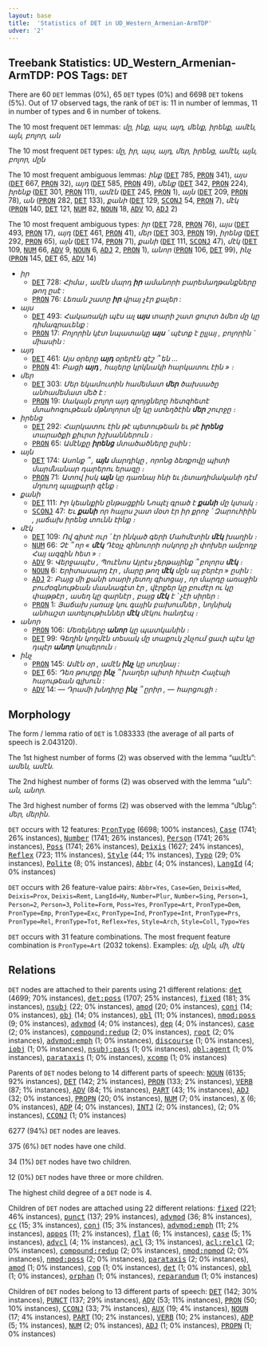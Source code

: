 ```yaml
---
layout: base
title:  'Statistics of DET in UD_Western_Armenian-ArmTDP'
udver: '2'
---
```


## Treebank Statistics: UD_Western_Armenian-ArmTDP: POS Tags: `DET`

There are 60 `DET` lemmas (0%), 65 `DET` types (0%) and 6698 `DET` tokens (5%).
Out of 17 observed tags, the rank of `DET` is: 11 in number of lemmas, 11 in number of types and 6 in number of tokens.

The 10 most frequent `DET` lemmas: <em>մը, ինք, այս, այդ, մենք, իրենք, ամէն, այն, բոլոր, ան</em>

The 10 most frequent `DET` types:  <em>մը, իր, այս, այդ, մեր, իրենց, ամէն, այն, բոլոր, մըն</em>

The 10 most frequent ambiguous lemmas: <em>ինք</em> (<tt><a href="hyw_armtdp-pos-DET.html">DET</a></tt> 785, <tt><a href="hyw_armtdp-pos-PRON.html">PRON</a></tt> 341), <em>այս</em> (<tt><a href="hyw_armtdp-pos-DET.html">DET</a></tt> 667, <tt><a href="hyw_armtdp-pos-PRON.html">PRON</a></tt> 32), <em>այդ</em> (<tt><a href="hyw_armtdp-pos-DET.html">DET</a></tt> 585, <tt><a href="hyw_armtdp-pos-PRON.html">PRON</a></tt> 49), <em>մենք</em> (<tt><a href="hyw_armtdp-pos-DET.html">DET</a></tt> 342, <tt><a href="hyw_armtdp-pos-PRON.html">PRON</a></tt> 224), <em>իրենք</em> (<tt><a href="hyw_armtdp-pos-DET.html">DET</a></tt> 301, <tt><a href="hyw_armtdp-pos-PRON.html">PRON</a></tt> 111), <em>ամէն</em> (<tt><a href="hyw_armtdp-pos-DET.html">DET</a></tt> 245, <tt><a href="hyw_armtdp-pos-PRON.html">PRON</a></tt> 1), <em>այն</em> (<tt><a href="hyw_armtdp-pos-DET.html">DET</a></tt> 209, <tt><a href="hyw_armtdp-pos-PRON.html">PRON</a></tt> 78), <em>ան</em> (<tt><a href="hyw_armtdp-pos-PRON.html">PRON</a></tt> 282, <tt><a href="hyw_armtdp-pos-DET.html">DET</a></tt> 133), <em>քանի</em> (<tt><a href="hyw_armtdp-pos-DET.html">DET</a></tt> 129, <tt><a href="hyw_armtdp-pos-SCONJ.html">SCONJ</a></tt> 54, <tt><a href="hyw_armtdp-pos-PRON.html">PRON</a></tt> 7), <em>մէկ</em> (<tt><a href="hyw_armtdp-pos-PRON.html">PRON</a></tt> 140, <tt><a href="hyw_armtdp-pos-DET.html">DET</a></tt> 121, <tt><a href="hyw_armtdp-pos-NUM.html">NUM</a></tt> 82, <tt><a href="hyw_armtdp-pos-NOUN.html">NOUN</a></tt> 18, <tt><a href="hyw_armtdp-pos-ADV.html">ADV</a></tt> 10, <tt><a href="hyw_armtdp-pos-ADJ.html">ADJ</a></tt> 2)

The 10 most frequent ambiguous types:  <em>իր</em> (<tt><a href="hyw_armtdp-pos-DET.html">DET</a></tt> 728, <tt><a href="hyw_armtdp-pos-PRON.html">PRON</a></tt> 76), <em>այս</em> (<tt><a href="hyw_armtdp-pos-DET.html">DET</a></tt> 493, <tt><a href="hyw_armtdp-pos-PRON.html">PRON</a></tt> 17), <em>այդ</em> (<tt><a href="hyw_armtdp-pos-DET.html">DET</a></tt> 461, <tt><a href="hyw_armtdp-pos-PRON.html">PRON</a></tt> 41), <em>մեր</em> (<tt><a href="hyw_armtdp-pos-DET.html">DET</a></tt> 303, <tt><a href="hyw_armtdp-pos-PRON.html">PRON</a></tt> 19), <em>իրենց</em> (<tt><a href="hyw_armtdp-pos-DET.html">DET</a></tt> 292, <tt><a href="hyw_armtdp-pos-PRON.html">PRON</a></tt> 65), <em>այն</em> (<tt><a href="hyw_armtdp-pos-DET.html">DET</a></tt> 174, <tt><a href="hyw_armtdp-pos-PRON.html">PRON</a></tt> 71), <em>քանի</em> (<tt><a href="hyw_armtdp-pos-DET.html">DET</a></tt> 111, <tt><a href="hyw_armtdp-pos-SCONJ.html">SCONJ</a></tt> 47), <em>մէկ</em> (<tt><a href="hyw_armtdp-pos-DET.html">DET</a></tt> 109, <tt><a href="hyw_armtdp-pos-NUM.html">NUM</a></tt> 66, <tt><a href="hyw_armtdp-pos-ADV.html">ADV</a></tt> 9, <tt><a href="hyw_armtdp-pos-NOUN.html">NOUN</a></tt> 6, <tt><a href="hyw_armtdp-pos-ADJ.html">ADJ</a></tt> 2, <tt><a href="hyw_armtdp-pos-PRON.html">PRON</a></tt> 1), <em>անոր</em> (<tt><a href="hyw_armtdp-pos-PRON.html">PRON</a></tt> 106, <tt><a href="hyw_armtdp-pos-DET.html">DET</a></tt> 99), <em>ինչ</em> (<tt><a href="hyw_armtdp-pos-PRON.html">PRON</a></tt> 145, <tt><a href="hyw_armtdp-pos-DET.html">DET</a></tt> 65, <tt><a href="hyw_armtdp-pos-ADV.html">ADV</a></tt> 14)


* <em>իր</em>
  * <tt><a href="hyw_armtdp-pos-DET.html">DET</a></tt> 728: <em>Հիմա , ամէն մարդ <b>իր</b> ամանորի բարեմաղթանքները թող ըսէ :</em>
  * <tt><a href="hyw_armtdp-pos-PRON.html">PRON</a></tt> 76: <em>Լեռան շատը <b>իր</b> վրայ չէր քալեր :</em>
* <em>այս</em>
  * <tt><a href="hyw_armtdp-pos-DET.html">DET</a></tt> 493: <em>Հակառակի պէս ալ <b>այս</b> տարի շատ ցուրտ ձմեռ մը կը դիմագրաւենք :</em>
  * <tt><a href="hyw_armtdp-pos-PRON.html">PRON</a></tt> 17: <em>Բոլորին կէտ նպատակը <b>այս</b> ՛ պէտք է ըլլայ , բոլորին ՝ միասին :</em>
* <em>այդ</em>
  * <tt><a href="hyw_armtdp-pos-DET.html">DET</a></tt> 461: <em>Այս օրերը <b>այդ</b> օրերէն գէշ ՞ են ...</em>
  * <tt><a href="hyw_armtdp-pos-PRON.html">PRON</a></tt> 41: <em>Բացի <b>այդ</b> , հայերը կրկնակի հարկատու էին » ։</em>
* <em>մեր</em>
  * <tt><a href="hyw_armtdp-pos-DET.html">DET</a></tt> 303: <em>Մեր եկամուտին համեմատ <b>մեր</b> ծախսածը անհամեմատ մեծ է :</em>
  * <tt><a href="hyw_armtdp-pos-PRON.html">PRON</a></tt> 19: <em>Սակայն բոլոր այդ զրոյցները հետզհետէ մտահոգութեան մթնոլորտ մը կը ստեղծէին <b>մեր</b> շուրջը ։</em>
* <em>իրենց</em>
  * <tt><a href="hyw_armtdp-pos-DET.html">DET</a></tt> 292: <em>Հարկատու էին թէ պետութեան եւ թէ <b>իրենց</b> տարածքի քիւրտ իշխաններուն ։</em>
  * <tt><a href="hyw_armtdp-pos-PRON.html">PRON</a></tt> 65: <em>Ամէնքը <b>իրենց</b> մտածածները ըսին :</em>
* <em>այն</em>
  * <tt><a href="hyw_armtdp-pos-DET.html">DET</a></tt> 174: <em>Ասոնք ՞ , <b>այն</b> մարդիկը , որոնց ձեռքովը պիտի մարմնանար դարերու երազը ։</em>
  * <tt><a href="hyw_armtdp-pos-PRON.html">PRON</a></tt> 71: <em>Ատով իսկ <b>այն</b> կը դառնայ հնի եւ յետադիմականի դէմ մղուող պայքարի զէնք ։</em>
* <em>քանի</em>
  * <tt><a href="hyw_armtdp-pos-DET.html">DET</a></tt> 111: <em>Իր կեանքին ընթացքին Նոպէլ գրած է <b>քանի</b> մը կտակ ։</em>
  * <tt><a href="hyw_armtdp-pos-SCONJ.html">SCONJ</a></tt> 47: <em>Եւ <b>քանի</b> որ հայրս շատ մօտ էր իր քրոջ ՝ Զարուհիին , յաճախ իրենց տունն էինք ։</em>
* <em>մէկ</em>
  * <tt><a href="hyw_armtdp-pos-DET.html">DET</a></tt> 109: <em>Ով գիտէ ուր ՛ էր ինկած գերի Մահմէտին <b>մէկ</b> խաղին ։</em>
  * <tt><a href="hyw_armtdp-pos-NUM.html">NUM</a></tt> 66: <em>Չէ ՞ որ « <b>մէկ</b> Դէօյչ զինուորի ոսկորը չի փոխեր ամբողջ Հայ ազգին հետ » ։</em>
  * <tt><a href="hyw_armtdp-pos-ADV.html">ADV</a></tt> 9: <em>Վերջապէս , Պուէնոս Այրէս չերթայինք ՞ բոլորս <b>մէկ</b> ։</em>
  * <tt><a href="hyw_armtdp-pos-NOUN.html">NOUN</a></tt> 6: <em>Երիտասարդ էր , մարը թող <b>մէկ</b> մըն ալ բերէր » ըսին :</em>
  * <tt><a href="hyw_armtdp-pos-ADJ.html">ADJ</a></tt> 2: <em>Բայց մի քանի տարի յետոյ գիտցայ , որ մարդը առաջին բուժօգնութեան մասնագէտ էր , վէրքեր կը բուժէր ու կը փաթթէր , ասեղ կը զարնէր , բայց <b>մէկ</b> է ՝ չէի սիրեր ։</em>
  * <tt><a href="hyw_armtdp-pos-PRON.html">PRON</a></tt> 1: <em>Յաճախ յառաջ կու գային բախումներ , նոյնիսկ անհաշտ ատելութիւններ <b>մէկ</b> մէկու հանդէպ ։</em>
* <em>անոր</em>
  * <tt><a href="hyw_armtdp-pos-PRON.html">PRON</a></tt> 106: <em>Մեռելները <b>անոր</b> կը պատկանին ։</em>
  * <tt><a href="hyw_armtdp-pos-DET.html">DET</a></tt> 99: <em>Գեղին կողմէն տեսակ մը տաքուկ շնչում ցաւի պէս կը դպէր <b>անոր</b> կոպերուն ։</em>
* <em>ինչ</em>
  * <tt><a href="hyw_armtdp-pos-PRON.html">PRON</a></tt> 145: <em>Ամէն օր , ամէն <b>ինչ</b> կը սուղնայ :</em>
  * <tt><a href="hyw_armtdp-pos-DET.html">DET</a></tt> 65: <em>Դեռ թուրքը <b>ինչ</b> ՞ խաղեր պիտի հիւսէր Հալէպի հայութեան գլխուն :</em>
  * <tt><a href="hyw_armtdp-pos-ADV.html">ADV</a></tt> 14: <em>— Դրամի խնդիրը <b>ինչ</b> ՞ ըրիր , — հարցուցի ։</em>

## Morphology

The form / lemma ratio of `DET` is 1.083333 (the average of all parts of speech is 2.043120).

The 1st highest number of forms (2) was observed with the lemma “ամէն”: <em>ամեն, ամէն</em>.

The 2nd highest number of forms (2) was observed with the lemma “ան”: <em>ան, անոր</em>.

The 3rd highest number of forms (2) was observed with the lemma “մենք”: <em>մեր, մերին</em>.

`DET` occurs with 12 features: <tt><a href="hyw_armtdp-feat-PronType.html">PronType</a></tt> (6698; 100% instances), <tt><a href="hyw_armtdp-feat-Case.html">Case</a></tt> (1741; 26% instances), <tt><a href="hyw_armtdp-feat-Number.html">Number</a></tt> (1741; 26% instances), <tt><a href="hyw_armtdp-feat-Person.html">Person</a></tt> (1741; 26% instances), <tt><a href="hyw_armtdp-feat-Poss.html">Poss</a></tt> (1741; 26% instances), <tt><a href="hyw_armtdp-feat-Deixis.html">Deixis</a></tt> (1627; 24% instances), <tt><a href="hyw_armtdp-feat-Reflex.html">Reflex</a></tt> (723; 11% instances), <tt><a href="hyw_armtdp-feat-Style.html">Style</a></tt> (44; 1% instances), <tt><a href="hyw_armtdp-feat-Typo.html">Typo</a></tt> (29; 0% instances), <tt><a href="hyw_armtdp-feat-Polite.html">Polite</a></tt> (8; 0% instances), <tt><a href="hyw_armtdp-feat-Abbr.html">Abbr</a></tt> (4; 0% instances), <tt><a href="hyw_armtdp-feat-LangId.html">LangId</a></tt> (4; 0% instances)

`DET` occurs with 26 feature-value pairs: `Abbr=Yes`, `Case=Gen`, `Deixis=Med`, `Deixis=Prox`, `Deixis=Remt`, `LangId=Hy`, `Number=Plur`, `Number=Sing`, `Person=1`, `Person=2`, `Person=3`, `Polite=Form`, `Poss=Yes`, `PronType=Art`, `PronType=Dem`, `PronType=Emp`, `PronType=Exc`, `PronType=Ind`, `PronType=Int`, `PronType=Prs`, `PronType=Rel`, `PronType=Tot`, `Reflex=Yes`, `Style=Arch`, `Style=Coll`, `Typo=Yes`

`DET` occurs with 31 feature combinations.
The most frequent feature combination is `PronType=Art` (2032 tokens).
Examples: <em>մը, մըն, մի, մէկ</em>


## Relations

`DET` nodes are attached to their parents using 21 different relations: <tt><a href="hyw_armtdp-dep-det.html">det</a></tt> (4699; 70% instances), <tt><a href="hyw_armtdp-dep-det-poss.html">det:poss</a></tt> (1707; 25% instances), <tt><a href="hyw_armtdp-dep-fixed.html">fixed</a></tt> (181; 3% instances), <tt><a href="hyw_armtdp-dep-nsubj.html">nsubj</a></tt> (22; 0% instances), <tt><a href="hyw_armtdp-dep-amod.html">amod</a></tt> (20; 0% instances), <tt><a href="hyw_armtdp-dep-conj.html">conj</a></tt> (14; 0% instances), <tt><a href="hyw_armtdp-dep-obj.html">obj</a></tt> (14; 0% instances), <tt><a href="hyw_armtdp-dep-obl.html">obl</a></tt> (11; 0% instances), <tt><a href="hyw_armtdp-dep-nmod-poss.html">nmod:poss</a></tt> (9; 0% instances), <tt><a href="hyw_armtdp-dep-advmod.html">advmod</a></tt> (4; 0% instances), <tt><a href="hyw_armtdp-dep-dep.html">dep</a></tt> (4; 0% instances), <tt><a href="hyw_armtdp-dep-case.html">case</a></tt> (2; 0% instances), <tt><a href="hyw_armtdp-dep-compound-redup.html">compound:redup</a></tt> (2; 0% instances), <tt><a href="hyw_armtdp-dep-root.html">root</a></tt> (2; 0% instances), <tt><a href="hyw_armtdp-dep-advmod-emph.html">advmod:emph</a></tt> (1; 0% instances), <tt><a href="hyw_armtdp-dep-discourse.html">discourse</a></tt> (1; 0% instances), <tt><a href="hyw_armtdp-dep-iobj.html">iobj</a></tt> (1; 0% instances), <tt><a href="hyw_armtdp-dep-nsubj-pass.html">nsubj:pass</a></tt> (1; 0% instances), <tt><a href="hyw_armtdp-dep-obl-agent.html">obl:agent</a></tt> (1; 0% instances), <tt><a href="hyw_armtdp-dep-parataxis.html">parataxis</a></tt> (1; 0% instances), <tt><a href="hyw_armtdp-dep-xcomp.html">xcomp</a></tt> (1; 0% instances)

Parents of `DET` nodes belong to 14 different parts of speech: <tt><a href="hyw_armtdp-pos-NOUN.html">NOUN</a></tt> (6135; 92% instances), <tt><a href="hyw_armtdp-pos-DET.html">DET</a></tt> (142; 2% instances), <tt><a href="hyw_armtdp-pos-PRON.html">PRON</a></tt> (133; 2% instances), <tt><a href="hyw_armtdp-pos-VERB.html">VERB</a></tt> (87; 1% instances), <tt><a href="hyw_armtdp-pos-ADV.html">ADV</a></tt> (84; 1% instances), <tt><a href="hyw_armtdp-pos-PART.html">PART</a></tt> (43; 1% instances), <tt><a href="hyw_armtdp-pos-ADJ.html">ADJ</a></tt> (32; 0% instances), <tt><a href="hyw_armtdp-pos-PROPN.html">PROPN</a></tt> (20; 0% instances), <tt><a href="hyw_armtdp-pos-NUM.html">NUM</a></tt> (7; 0% instances), <tt><a href="hyw_armtdp-pos-X.html">X</a></tt> (6; 0% instances), <tt><a href="hyw_armtdp-pos-ADP.html">ADP</a></tt> (4; 0% instances), <tt><a href="hyw_armtdp-pos-INTJ.html">INTJ</a></tt> (2; 0% instances),  (2; 0% instances), <tt><a href="hyw_armtdp-pos-CCONJ.html">CCONJ</a></tt> (1; 0% instances)

6277 (94%) `DET` nodes are leaves.

375 (6%) `DET` nodes have one child.

34 (1%) `DET` nodes have two children.

12 (0%) `DET` nodes have three or more children.

The highest child degree of a `DET` node is 4.

Children of `DET` nodes are attached using 22 different relations: <tt><a href="hyw_armtdp-dep-fixed.html">fixed</a></tt> (221; 46% instances), <tt><a href="hyw_armtdp-dep-punct.html">punct</a></tt> (137; 29% instances), <tt><a href="hyw_armtdp-dep-advmod.html">advmod</a></tt> (36; 8% instances), <tt><a href="hyw_armtdp-dep-cc.html">cc</a></tt> (15; 3% instances), <tt><a href="hyw_armtdp-dep-conj.html">conj</a></tt> (15; 3% instances), <tt><a href="hyw_armtdp-dep-advmod-emph.html">advmod:emph</a></tt> (11; 2% instances), <tt><a href="hyw_armtdp-dep-appos.html">appos</a></tt> (11; 2% instances), <tt><a href="hyw_armtdp-dep-flat.html">flat</a></tt> (6; 1% instances), <tt><a href="hyw_armtdp-dep-case.html">case</a></tt> (5; 1% instances), <tt><a href="hyw_armtdp-dep-advcl.html">advcl</a></tt> (4; 1% instances), <tt><a href="hyw_armtdp-dep-acl.html">acl</a></tt> (3; 1% instances), <tt><a href="hyw_armtdp-dep-acl-relcl.html">acl:relcl</a></tt> (2; 0% instances), <tt><a href="hyw_armtdp-dep-compound-redup.html">compound:redup</a></tt> (2; 0% instances), <tt><a href="hyw_armtdp-dep-nmod-npmod.html">nmod:npmod</a></tt> (2; 0% instances), <tt><a href="hyw_armtdp-dep-nmod-poss.html">nmod:poss</a></tt> (2; 0% instances), <tt><a href="hyw_armtdp-dep-parataxis.html">parataxis</a></tt> (2; 0% instances), <tt><a href="hyw_armtdp-dep-amod.html">amod</a></tt> (1; 0% instances), <tt><a href="hyw_armtdp-dep-cop.html">cop</a></tt> (1; 0% instances), <tt><a href="hyw_armtdp-dep-det.html">det</a></tt> (1; 0% instances), <tt><a href="hyw_armtdp-dep-obl.html">obl</a></tt> (1; 0% instances), <tt><a href="hyw_armtdp-dep-orphan.html">orphan</a></tt> (1; 0% instances), <tt><a href="hyw_armtdp-dep-reparandum.html">reparandum</a></tt> (1; 0% instances)

Children of `DET` nodes belong to 13 different parts of speech: <tt><a href="hyw_armtdp-pos-DET.html">DET</a></tt> (142; 30% instances), <tt><a href="hyw_armtdp-pos-PUNCT.html">PUNCT</a></tt> (137; 29% instances), <tt><a href="hyw_armtdp-pos-ADV.html">ADV</a></tt> (53; 11% instances), <tt><a href="hyw_armtdp-pos-PRON.html">PRON</a></tt> (50; 10% instances), <tt><a href="hyw_armtdp-pos-CCONJ.html">CCONJ</a></tt> (33; 7% instances), <tt><a href="hyw_armtdp-pos-AUX.html">AUX</a></tt> (19; 4% instances), <tt><a href="hyw_armtdp-pos-NOUN.html">NOUN</a></tt> (17; 4% instances), <tt><a href="hyw_armtdp-pos-PART.html">PART</a></tt> (10; 2% instances), <tt><a href="hyw_armtdp-pos-VERB.html">VERB</a></tt> (10; 2% instances), <tt><a href="hyw_armtdp-pos-ADP.html">ADP</a></tt> (5; 1% instances), <tt><a href="hyw_armtdp-pos-NUM.html">NUM</a></tt> (2; 0% instances), <tt><a href="hyw_armtdp-pos-ADJ.html">ADJ</a></tt> (1; 0% instances), <tt><a href="hyw_armtdp-pos-PROPN.html">PROPN</a></tt> (1; 0% instances)

